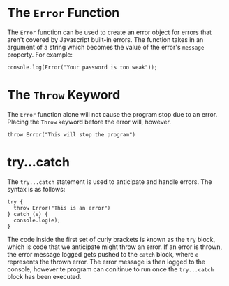 # The `Error` Function

The `Error` function can be used to create an error object for errors that aren't covered by Javascript built-in errors. The function takes in an argument of a string which becomes the value of the error's `message` property. For example:
```
console.log(Error("Your password is too weak"));
```

# The `Throw` Keyword

The `Error` function alone will not cause the program stop due to an error. Placing the `Throw` keyword before the error will, however.
```
throw Error("This will stop the program")
```

# try...catch

The `try...catch` statement is used to anticipate and handle errors. The syntax is as follows:
```
try {
  throw Error("This is an error")
} catch (e) {
  console.log(e);
}
```
The code inside the first set of curly brackets is known as the `try` block, which is code that we anticipate might throw an error. If an error is thrown, the error message logged gets pushed to the `catch` block, where `e` represents the thrown error. The error message is then logged to the console, however te program can conitinue to run once the `try...catch` block has been executed.
